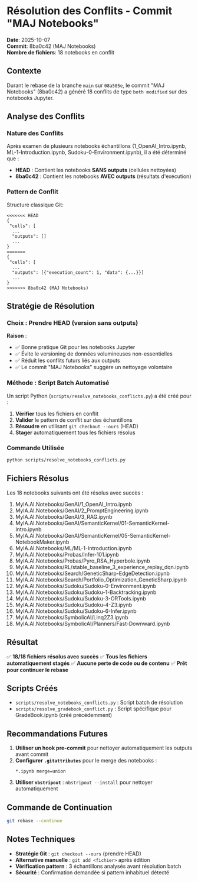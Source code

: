 # Résolution des Conflits - Commit "MAJ Notebooks"

**Date**: 2025-10-07  
**Commit**: 8ba0c42 (MAJ Notebooks)  
**Nombre de fichiers**: 18 notebooks en conflit

## Contexte

Durant le rebase de la branche `main` sur `08a585e`, le commit "MAJ Notebooks" (8ba0c42) a généré 18 conflits de type `both modified` sur des notebooks Jupyter.

## Analyse des Conflits

### Nature des Conflits

Après examen de plusieurs notebooks échantillons (1_OpenAI_Intro.ipynb, ML-1-Introduction.ipynb, Sudoku-0-Environment.ipynb), il a été déterminé que :

- **HEAD** : Contient les notebooks **SANS outputs** (cellules nettoyées)
- **8ba0c42** : Contient les notebooks **AVEC outputs** (résultats d'exécution)

### Pattern de Conflit

Structure classique Git:
```
<<<<<<< HEAD
{
 "cells": [
  ...
  "outputs": []
  ...
}
=======
{
 "cells": [
  ...
  "outputs": [{"execution_count": 1, "data": {...}}]
  ...
}
>>>>>>> 8ba0c42 (MAJ Notebooks)
```

## Stratégie de Résolution

### Choix : Prendre HEAD (version sans outputs)

**Raison** : 
- ✅ Bonne pratique Git pour les notebooks Jupyter
- ✅ Évite le versioning de données volumineuses non-essentielles
- ✅ Réduit les conflits futurs liés aux outputs
- ✅ Le commit "MAJ Notebooks" suggère un nettoyage volontaire

### Méthode : Script Batch Automatisé

Un script Python (`scripts/resolve_notebooks_conflicts.py`) a été créé pour :

1. **Vérifier** tous les fichiers en conflit
2. **Valider** le pattern de conflit sur des échantillons
3. **Résoudre** en utilisant `git checkout --ours` (HEAD)
4. **Stager** automatiquement tous les fichiers résolus

### Commande Utilisée

```bash
python scripts/resolve_notebooks_conflicts.py
```

## Fichiers Résolus

Les 18 notebooks suivants ont été résolus avec succès :

1. MyIA.AI.Notebooks/GenAI/1_OpenAI_Intro.ipynb
2. MyIA.AI.Notebooks/GenAI/2_PromptEngineering.ipynb
3. MyIA.AI.Notebooks/GenAI/3_RAG.ipynb
4. MyIA.AI.Notebooks/GenAI/SemanticKernel/01-SemanticKernel-Intro.ipynb
5. MyIA.AI.Notebooks/GenAI/SemanticKernel/05-SemanticKernel-NotebookMaker.ipynb
6. MyIA.AI.Notebooks/ML/ML-1-Introduction.ipynb
7. MyIA.AI.Notebooks/Probas/Infer-101.ipynb
8. MyIA.AI.Notebooks/Probas/Pyro_RSA_Hyperbole.ipynb
9. MyIA.AI.Notebooks/RL/stable_baseline_3_experience_replay_dqn.ipynb
10. MyIA.AI.Notebooks/Search/GeneticSharp-EdgeDetection.ipynb
11. MyIA.AI.Notebooks/Search/Portfolio_Optimization_GeneticSharp.ipynb
12. MyIA.AI.Notebooks/Sudoku/Sudoku-0-Environment.ipynb
13. MyIA.AI.Notebooks/Sudoku/Sudoku-1-Backtracking.ipynb
14. MyIA.AI.Notebooks/Sudoku/Sudoku-3-ORTools.ipynb
15. MyIA.AI.Notebooks/Sudoku/Sudoku-4-Z3.ipynb
16. MyIA.AI.Notebooks/Sudoku/Sudoku-6-Infer.ipynb
17. MyIA.AI.Notebooks/SymbolicAI/Linq2Z3.ipynb
18. MyIA.AI.Notebooks/SymbolicAI/Planners/Fast-Downward.ipynb

## Résultat

✅ **18/18 fichiers résolus avec succès**
✅ **Tous les fichiers automatiquement stagés**
✅ **Aucune perte de code ou de contenu**
✅ **Prêt pour continuer le rebase**

## Scripts Créés

- `scripts/resolve_notebooks_conflicts.py` : Script batch de résolution
- `scripts/resolve_gradebook_conflict.py` : Script spécifique pour GradeBook.ipynb (créé précédemment)

## Recommandations Futures

1. **Utiliser un hook pre-commit** pour nettoyer automatiquement les outputs avant commit
2. **Configurer `.gitattributes`** pour le merge des notebooks :
   ```
   *.ipynb merge=union
   ```
3. **Utiliser `nbstripout`** : `nbstripout --install` pour nettoyer automatiquement

## Commande de Continuation

```bash
git rebase --continue
```

## Notes Techniques

- **Stratégie Git** : `git checkout --ours` (prendre HEAD)
- **Alternative manuelle** : `git add <fichier>` après édition
- **Vérification pattern** : 3 échantillons analysés avant résolution batch
- **Sécurité** : Confirmation demandée si pattern inhabituel détecté